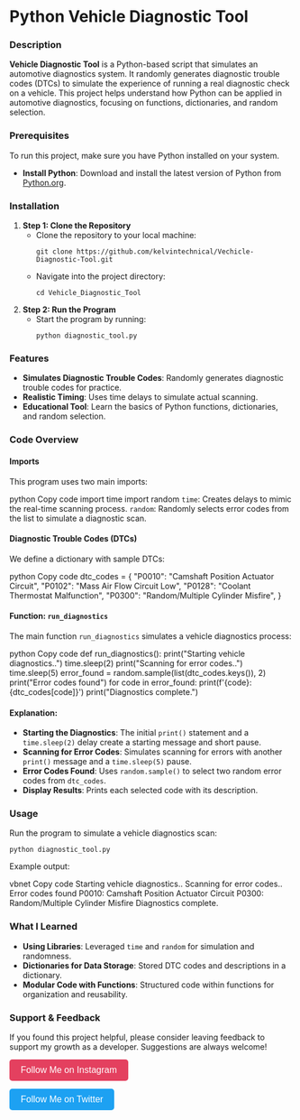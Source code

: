 <h1>Python Vehicle Diagnostic Tool</h1> <h3>Description</h3> <p><strong>Vehicle Diagnostic Tool</strong> is a Python-based script that simulates an automotive diagnostics system. It randomly generates diagnostic trouble codes (DTCs) to simulate the experience of running a real diagnostic check on a vehicle. This project helps understand how Python can be applied in automotive diagnostics, focusing on functions, dictionaries, and random selection.</p> <h3>Prerequisites</h3> <p>To run this project, make sure you have Python installed on your system.</p> <ul> <li><strong>Install Python</strong>: Download and install the latest version of Python from <a href="https://www.python.org/downloads/">Python.org</a>.</li> </ul> <h3>Installation</h3> <ol> <li><strong>Step 1: Clone the Repository</strong> <ul> <li>Clone the repository to your local machine:</li> <pre><code>git clone https://github.com/kelvintechnical/Vechicle-Diagnostic-Tool.git</code></pre> <li>Navigate into the project directory:</li> <pre><code>cd Vehicle_Diagnostic_Tool</code></pre> </ul> </li> <li><strong>Step 2: Run the Program</strong> <ul> <li>Start the program by running:</li> <pre><code>python diagnostic_tool.py</code></pre> </ul> </li> </ol> <h3>Features</h3> <ul> <li><strong>Simulates Diagnostic Trouble Codes</strong>: Randomly generates diagnostic trouble codes for practice.</li> <li><strong>Realistic Timing</strong>: Uses time delays to simulate actual scanning.</li> <li><strong>Educational Tool</strong>: Learn the basics of Python functions, dictionaries, and random selection.</li> </ul> <h3>Code Overview</h3> <h4>Imports</h4> <p>This program uses two main imports:</p>
python
Copy code
import time
import random
<code>time</code>: Creates delays to mimic the real-time scanning process.
<code>random</code>: Randomly selects error codes from the list to simulate a diagnostic scan.
<h4>Diagnostic Trouble Codes (DTCs)</h4> <p>We define a dictionary with sample DTCs:</p>
python
Copy code
dtc_codes = {
    "P0010": "Camshaft Position Actuator Circuit",
    "P0102": "Mass Air Flow Circuit Low",
    "P0128": "Coolant Thermostat Malfunction",
    "P0300": "Random/Multiple Cylinder Misfire",
}
<h4>Function: <code>run_diagnostics</code></h4> <p>The main function <code>run_diagnostics</code> simulates a vehicle diagnostics process:</p>
python
Copy code
def run_diagnostics():
    print("Starting vehicle diagnostics..")
    time.sleep(2)
    print("Scanning for error codes..")
    time.sleep(5)
    error_found = random.sample(list(dtc_codes.keys()), 2)
    print("Error codes found")
    for code in error_found:
        print(f'{code}: {dtc_codes[code]}')
    print("Diagnostics complete.")
<h4>Explanation:</h4> <ul> <li><strong>Starting the Diagnostics</strong>: The initial <code>print()</code> statement and a <code>time.sleep(2)</code> delay create a starting message and short pause.</li> <li><strong>Scanning for Error Codes</strong>: Simulates scanning for errors with another <code>print()</code> message and a <code>time.sleep(5)</code> pause.</li> <li><strong>Error Codes Found</strong>: Uses <code>random.sample()</code> to select two random error codes from <code>dtc_codes</code>.</li> <li><strong>Display Results</strong>: Prints each selected code with its description.</li> </ul> <h3>Usage</h3> <p>Run the program to simulate a vehicle diagnostics scan:</p> <pre><code>python diagnostic_tool.py</code></pre>
Example output:

vbnet
Copy code
Starting vehicle diagnostics..
Scanning for error codes..
Error codes found
P0010: Camshaft Position Actuator Circuit
P0300: Random/Multiple Cylinder Misfire
Diagnostics complete.
<h3>What I Learned</h3> <ul> <li><strong>Using Libraries</strong>: Leveraged <code>time</code> and <code>random</code> for simulation and randomness.</li> <li><strong>Dictionaries for Data Storage</strong>: Stored DTC codes and descriptions in a dictionary.</li> <li><strong>Modular Code with Functions</strong>: Structured code within functions for organization and reusability.</li> </ul> <h3>Support & Feedback</h3> <p>If you found this project helpful, please consider leaving feedback to support my growth as a developer. Suggestions are always welcome!</p> <p><a href="https://instagram.com/yourusername" target="_blank" style="text-decoration: none;"> <button style="background-color: #E4405F; color: white; border: none; padding: 10px 20px; font-size: 16px; border-radius: 5px;"> Follow Me on Instagram </button> </a></p> <p><a href="https://twitter.com/yourusername" target="_blank" style="text-decoration: none;"> <button style="background-color: #1DA1F2; color: white; border: none; padding: 10px 20px; font-size: 16px; border-radius: 5px;"> Follow Me on Twitter </button> </a></p>
